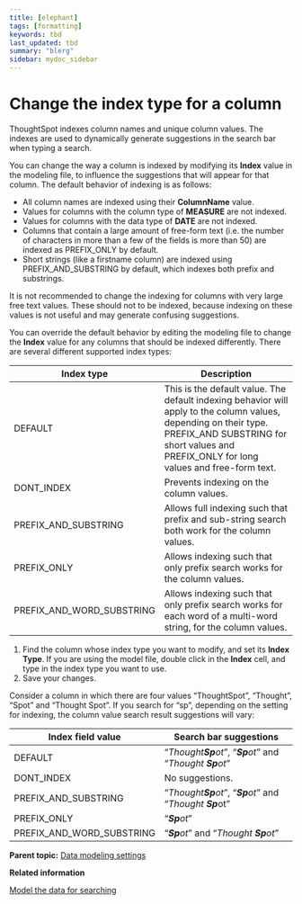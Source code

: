 ```yaml
---
title: [elephant]
tags: [formatting]
keywords: tbd
last_updated: tbd
summary: "blerg"
sidebar: mydoc_sidebar
---
```

# Change the index type for a column

ThoughtSpot indexes column names and unique column values. The indexes are used to dynamically generate suggestions in the search bar when typing a search.

You can change the way a column is indexed by modifying its **Index** value in the modeling file, to influence the suggestions that will appear for that column. The default behavior of indexing is as follows:

-   All column names are indexed using their **ColumnName** value.
-   Values for columns with the column type of **MEASURE** are not indexed.
-   Values for columns with the data type of **DATE** are not indexed.
-   Columns that contain a large amount of free-form text \(i.e. the number of characters in more than a few of the fields is more than 50\) are indexed as PREFIX\_ONLY by default.
-   Short strings \(like a firstname column\) are indexed using PREFIX\_AND\_SUBSTRING by default, which indexes both prefix and substrings.

It is not recommended to change the indexing for columns with very large free text values. These should not to be indexed, because indexing on these values is not useful and may generate confusing suggestions.

You can override the default behavior by editing the modeling file to change the **Index** value for any columns that should be indexed differently. There are several different supported index types:

|Index type|Description|
|----------|-----------|
|DEFAULT|This is the default value. The default indexing behavior will apply to the column values, depending on their type. PREFIX\_AND SUBSTRING for short values and PREFIX\_ONLY for long values and free-form text.|
|DONT\_INDEX|Prevents indexing on the column values.|
|PREFIX\_AND\_SUBSTRING|Allows full indexing such that prefix and sub-string search both work for the column values.|
|PREFIX\_ONLY|Allows indexing such that only prefix search works for the column values.|
|PREFIX\_AND\_WORD\_SUBSTRING|Allows indexing such that only prefix search works for each word of a multi-word string, for the column values.|

1.   Find the column whose index type you want to modify, and set its **Index Type**. If you are using the model file, double click in the **Index** cell, and type in the index type you want to use.
2.   Save your changes. 

Consider a column in which there are four values “ThoughtSpot”, “Thought”, “Spot” and “Thought Spot”. If you search for “sp”, depending on the setting for indexing, the column value search result suggestions will vary:

|**Index** field value|Search bar suggestions|
|---------------------|----------------------|
|DEFAULT|“*Thought**Sp**ot*”, “***Sp**ot*” and “*Thought **Sp**ot*”|
|DONT\_INDEX|No suggestions.|
|PREFIX\_AND\_SUBSTRING|“*Thought**Sp**ot*”, “***Sp**ot*” and “*Thought **Sp***ot”|
|PREFIX\_ONLY|“***Sp**ot*”|
|PREFIX\_AND\_WORD\_SUBSTRING|“***Sp**ot*” and “*Thought **Sp**ot*”|

**Parent topic:** [Data modeling settings](../../admin/data_modeling/data_modeling_settings.html)

**Related information**  


[Model the data for searching](semantic_modeling.html#)

